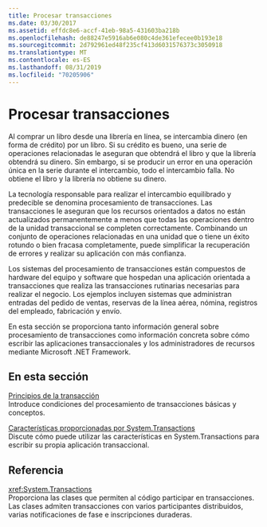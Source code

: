 ```yaml
---
title: Procesar transacciones
ms.date: 03/30/2017
ms.assetid: effdc8e6-accf-41eb-98a5-431603ba218b
ms.openlocfilehash: de88247e5916ab6e080c4de361efecee0b193e18
ms.sourcegitcommit: 2d792961ed48f235cf413d6031576373c3050918
ms.translationtype: MT
ms.contentlocale: es-ES
ms.lasthandoff: 08/31/2019
ms.locfileid: "70205906"
---
```

# <a name="transaction-processing"></a>Procesar transacciones
Al comprar un libro desde una librería en línea, se intercambia dinero (en forma de crédito) por un libro. Si su crédito es bueno, una serie de operaciones relacionadas le aseguran que obtendrá el libro y que la librería obtendrá su dinero. Sin embargo, si se producir un error en una operación única en la serie durante el intercambio, todo el intercambio falla. No obtiene el libro y la librería no obtiene su dinero.  
  
 La tecnología responsable para realizar el intercambio equilibrado y predecible se denomina procesamiento de transacciones. Las transacciones le aseguran que los recursos orientados a datos no están actualizados permanentemente a menos que todas las operaciones dentro de la unidad transaccional se completen correctamente. Combinando un conjunto de operaciones relacionadas en una unidad que o tiene un éxito rotundo  o bien fracasa completamente, puede simplificar la recuperación de errores y realizar su aplicación con más confianza.  
  
 Los sistemas del procesamiento de transacciones están compuestos de hardware del equipo y software que hospedan una aplicación orientada a transacciones que realiza las transacciones rutinarias necesarias para realizar el negocio. Los ejemplos incluyen sistemas que administran entradas del pedido de ventas, reservas de la línea aérea, nómina, registros del empleado, fabricación y envío.  
  
 En esta sección se proporciona tanto información general sobre procesamiento de transacciones como información concreta sobre cómo escribir las aplicaciones transaccionales y los administradores de recursos mediante Microsoft .NET Framework.  
  
## <a name="in-this-section"></a>En esta sección  
 [Principios de la transacción](transaction-fundamentals.md)  
 Introduce condiciones del procesamiento de transacciones básicas y conceptos.  
  
 [Características proporcionadas por System.Transactions](features-provided-by-system-transactions.md)  
 Discute cómo puede utilizar las características en System.Transactions para escribir su propia aplicación transaccional.  
  
## <a name="reference"></a>Referencia  
 <xref:System.Transactions>  
 Proporciona las clases que permiten al código participar en transacciones. Las clases admiten transacciones con varios participantes distribuidos, varias notificaciones de fase e inscripciones duraderas.
